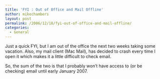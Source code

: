 ```yaml
---
title: 'FYI : Out of Office and Mail Offline'
author: mikechambers
layout: post
permalink: /2006/12/18/fyi-out-of-office-and-mail-offline/
categories:
  - General
---
```



Just a quick FYI, but I am out of the office the next two weeks taking some vacation. Also, my mail client (Mac Mail), has decided to crash every time I open it which makes it a little difficult to check email.

So, the sum of the two is that I probably won&#8217;t have access to (or be checking) email until early January 2007.